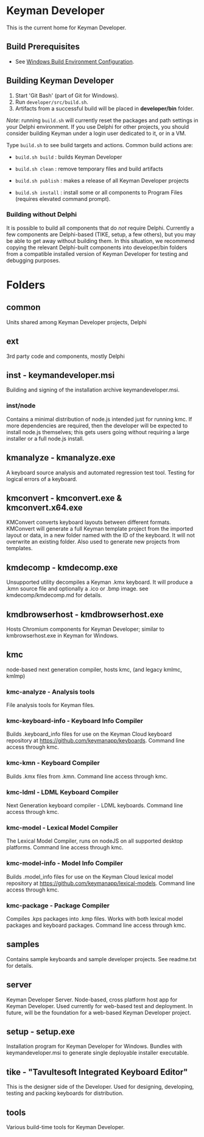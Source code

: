 # Keyman Developer

This is the current home for Keyman Developer.

## Build Prerequisites

* See [Windows Build Environment Configuration](../../docs/build/windows.md).

## Building Keyman Developer

1. Start 'Git Bash' (part of Git for Windows).
2. Run `developer/src/build.sh`.
3. Artifacts from a successful build will be placed in **developer/bin** folder.

*Note*: running `build.sh` will currently reset the packages and path settings
in your Delphi environment. If you use Delphi for other projects, you should
consider building Keyman under a login user dedicated to it, or in a VM.

Type `build.sh` to see build targets and actions. Common build actions are:

* `build.sh build`
: builds Keyman Developer

* `build.sh clean`
: remove temporary files and build artifacts

* `build.sh publish`
: makes a release of all Keyman Developer projects

* `build.sh install`
: install some or all components to Program Files (requires elevated command prompt).

### Building without Delphi

It is possible to build all components that do _not_ require Delphi. Currently a
few components are Delphi-based (TIKE, setup, a few others), but you may be able
to get away without building them. In this situation, we recommend copying the
relevant Delphi-built components into developer/bin folders from a compatible
installed version of Keyman Developer for testing and debugging purposes.

# Folders

## common

Units shared among Keyman Developer projects, Delphi

## ext

3rd party code and components, mostly Delphi

## inst - keymandeveloper.msi

Building and signing of the installation archive keymandeveloper.msi.

### inst/node

Contains a minimal distribution of node.js intended just for running kmc. If
more dependencies are required, then the developer will be expected to install
node.js themselves; this gets users going without requiring a large installer or
a full node.js install.

## kmanalyze - kmanalyze.exe

A keyboard source analysis and automated regression test tool. Testing for
logical errors of a keyboard.

## kmconvert - kmconvert.exe & kmconvert.x64.exe

KMConvert converts keyboard layouts between different formats. KMConvert will
generate a full Keyman template project from the imported layout or data, in a
new folder named with the ID of the keyboard. It will not overwrite an existing
folder. Also used to generate new projects from templates.

## kmdecomp - kmdecomp.exe

Unsupported utility decompiles a Keyman .kmx keyboard. It will produce a .kmn
source file and optionally a .ico or .bmp image. see kmdecomp/kmdecomp.md for
details.

## kmdbrowserhost - kmdbrowserhost.exe

Hosts Chromium components for Keyman Developer; similar to kmbrowserhost.exe
in Keyman for Windows.

## kmc

node-based next generation compiler, hosts kmc, (and legacy kmlmc, kmlmp)

### kmc-analyze - Analysis tools

File analysis tools for Keyman files.

### kmc-keyboard-info - Keyboard Info Compiler

Builds .keyboard_info files for use on the Keyman Cloud keyboard repository
at https://github.com/keymanapp/keyboards. Command line access through kmc.

### kmc-kmn - Keyboard Compiler

Builds .kmx files from .kmn. Command line access through kmc.

### kmc-ldml - LDML Keyboard Compiler

Next Generation keyboard compiler - LDML keyboards. Command line access through
kmc.

### kmc-model - Lexical Model Compiler

The Lexical Model Compiler, runs on nodeJS on all supported desktop platforms.
Command line access through kmc.

### kmc-model-info - Model Info Compiler

Builds .model_info files for use on the Keyman Cloud lexical model repository at
https://github.com/keymanapp/lexical-models. Command line access through kmc.

### kmc-package - Package Compiler

Compiles .kps packages into .kmp files. Works with both lexical model packages
and keyboard packages. Command line access through kmc.

## samples

Contains sample keyboards and sample developer projects. See readme.txt for
details.

## server

Keyman Developer Server. Node-based, cross platform host app for Keyman
Developer. Used currently for web-based test and deployment. In future, will
be the foundation for a web-based Keyman Developer project.

## setup - setup.exe

Installation program for Keyman Developer for Windows. Bundles with
keymandeveloper.msi to generate single deployable installer executable.

## tike - "Tavultesoft Integrated Keyboard Editor"

This is the designer side of the Developer. Used for designing, developing,
testing and packing keyboards for distribution.

## tools

Various build-time tools for Keyman Developer.


